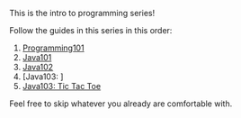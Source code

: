 This is the intro to programming series!

Follow the guides in this series in this order:
1. [Programming101](/projects/intro-to-programming/Programming101.md)
2. [Java101](/projects/intro-to-programming/Java101.md)
3. [Java102](/projects/intro-to-programming/Java102.md)
4. [Java103: ]
5. [Java103: Tic Tac Toe](link)

Feel free to skip whatever you already are comfortable with.